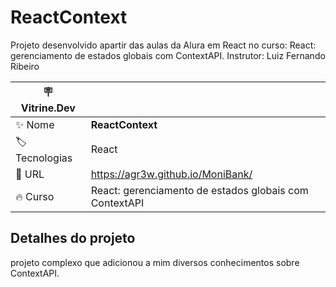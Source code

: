 # ReactContext

Projeto desenvolvido apartir das aulas da Alura em React no curso: React: gerenciamento de estados globais com ContextAPI. Instrutor: Luiz Fernando Ribeiro

| :placard: Vitrine.Dev |     |
| -------------  | --- |
| :sparkles: Nome        | **ReactContext**
| :label: Tecnologias | React
| :rocket: URL         | https://agr3w.github.io/MoniBank/
| :fire: Curso     | React: gerenciamento de estados globais com ContextAPI

<!-- Inserir imagem com a #vitrinedev ao final do link -->


## Detalhes do projeto

projeto complexo que adicionou a mim diversos conhecimentos sobre ContextAPI.
